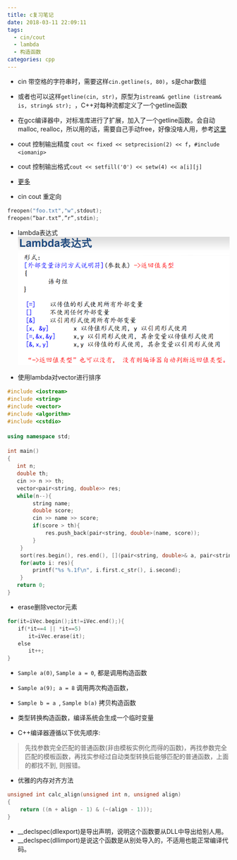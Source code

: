 ```yaml
---
title: c复习笔记
date: 2018-03-11 22:09:11
tags:
  - cin/cout
  - lambda
  - 构造函数
categories: cpp
---
```


- cin 带空格的字符串时，需要这样`cin.getline(s, 80)`，s是char数组
- 或者也可以这样`getline(cin, str)`，原型为`istream& getline (istream& is, string& str); `，C++对每种流都定义了一个getline函数
- 在gcc编译器中，对标准库进行了扩展，加入了一个getline函数。会自动malloc, realloc，所以用的话，需要自己手动free，好像没啥人用，参考[这里](https://www.cnblogs.com/xkfz007/archive/2012/08/01/2618366.html)

- cout 控制输出精度 `cout << fixed << setprecision(2) << f`，`#include <iomanip>`
- cout 控制输出格式`cout << setfill('0') << setw(4) << a[i][j]`
- [更多](https://blog.csdn.net/yockie/article/details/9104899)

- cin cout 重定向
```cpp
freopen("foo.txt","w",stdout); 
freopen(“bar.txt”,”r”,stdin);
```

- lambda表达式
![](/images/10535321.jpg "lambda!") 

- 使用lambda对vector进行排序
```cpp
#include <iostream>
#include <string>
#include <vector>
#include <algorithm>
#include <cstdio>

using namespace std;

int main()
{
   int n;
   double th;
   cin >> n >> th;
   vector<pair<string, double>> res;  
   while(n--){
        string name;
        double score;
        cin >> name >> score;
        if(score > th){
            res.push_back(pair<string, double>(name, score));
        }
    }
    sort(res.begin(), res.end(), [](pair<string, double>& a, pair<string, double>& b) {return a.second > b.second;});
    for(auto i: res){
        printf("%s %.1f\n", i.first.c_str(), i.second);
    }
   return 0;
}
```

- erase删除vector元素
```cpp
for(it=iVec.begin();it!=iVec.end();){
　　if(*it==4 || *it==5)
　　　　it=iVec.erase(it);
　　else
　　　　it++;
}
```

- `Sample a(0)`, `Sample a = 0`, 都是调用构造函数
- `Sample a(9); a = 8` 调用两次构造函数，
- `Sample b = a `, `Sample b(a)` 拷贝构造函数
- 类型转换构造函数，编译系统会生成一个临时变量


- C++编译器遵循以下优先顺序:
> 先找参数完全匹配的普通函数(非由模板实例化而得的函数)，再找参数完全匹配的模板函数，再找实参经过自动类型转换后能够匹配的普通函数，上面的都找不到, 则报错。

- 优雅的内存对齐方法
```c
unsigned int calc_align(unsigned int n, unsigned align)
{
    return ((n + align - 1) & (~(align - 1)));
}
```

- __declspec(dllexport)是导出声明，说明这个函数要从DLL中导出给别人用。
- __declspec(dllimport)是说这个函数是从别处导入的，不适用也能正常编译代码。

